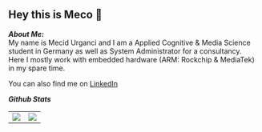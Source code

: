 ## Hey this is Meco 👋

***About Me:***
<br>My name is Mecid Urganci and I am a Applied Cognitive & Media Science student in Germany as well as System Administrator for a consultancy. 
<br>Here I mostly work with embedded hardware (ARM: Rockchip & MediaTek) in my spare time.

You can also find me on [LinkedIn](https://www.linkedin.com/in/mecid-urganci-b056b41aa/)

<!-- Github Stats -->
***Github Stats***
<br>
<p align="center">
<table align="center">
<tr>
<td width="50%" align="center">
    <img src="https://github-readme-stats.vercel.app/api?username=HeyMeco&amp;show_icons=true&amp;theme=transparent" />
</td>
<td width="50%" align="center">
    <img src="https://github-readme-stats.vercel.app/api/top-langs/?username=anuraghazra&amp;layout=compact"/>
</td>
</tr>
</table>
</p>
<br>

<!--
**HeyMeco/HeyMeco** is a ✨ _special_ ✨ repository because its `README.md` (this file) appears on your GitHub profile.

Here are some ideas to get you started:

- 🔭 I’m currently working on ...
- 🌱 I’m currently learning ...
- 👯 I’m looking to collaborate on ...
- 🤔 I’m looking for help with ...
- 💬 Ask me about ...
- 📫 How to reach me: ...
- 😄 Pronouns: ...
- ⚡ Fun fact: ...
-->
